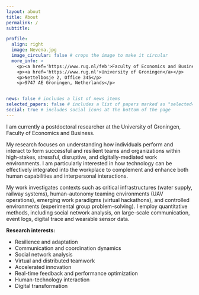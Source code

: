 ```yaml
---
layout: about
title: About
permalink: /
subtitle: 

profile:
  align: right
  image: Nevena.jpg
  image_circular: false # crops the image to make it circular
  more_info: >  
    <p><a href='https://www.rug.nl/feb'>Faculty of Economics and Business</a></p>  
    <p><a href='https://www.rug.nl'>University of Groningen</a></p>  
    <p>Nettelbosje 2, Office 345</p>  
    <p>9747 AE Groningen, Netherlands</p>    


news: false # includes a list of news items
selected_papers: false # includes a list of papers marked as "selected={true}"
social: true # includes social icons at the bottom of the page  
---
```


I am currently a postdoctoral researcher at the University of Groningen, Faculty of Economics and Business.

My research focuses on understanding how individuals perform and interact to form successful and resilient teams and organizations within high-stakes, stressful, disruptive, and digitally-mediated work environments. I am particularly interested in how technology can be effectively integrated into the workplace to complement and enhance both human capabilities and interpersonal interactions.

My work investigates contexts such as critical infrastructures (water supply, railway systems), human-autonomy teaming environments (UAV operations), emerging work paradigms (virtual hackathons), and controlled environments (experimental group problem-solving). I employ quantitative methods, including social network analysis, on large-scale communication, event logs, digital trace and wearable sensor data.

**Research interests:**

- Resilience and adaptation
- Communication and coordination dynamics
- Social network analysis
- Virtual and distributed teamwork
- Accelerated innovation
- Real-time feedback and performance optimization
- Human-technology interaction
- Digital transformation




<!-- My research focuses on optimizing human collaboration and integrating technology into organizational settings. I explore how technological advancements can complement human work practices, communication, and decision-making processes, providing insights that drive individual, team, and organizational innovation, resilience, and adaptability. -->


<!-- I am particularly interested in the behavioral and neurophysiological underpinnings of effective communication and coordination, and the role of technology in these processes.  -->


<!-- My work combines innovative data collection methods, including communication logs, wearable sensors, and digital trace data, with advanced analytical techniques such as network analysis and event sequence modeling. -->